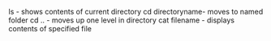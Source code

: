ls - shows contents of current directory
cd directoryname- moves to named folder
cd .. - moves up one level in directory
cat filename - displays contents of specified file
